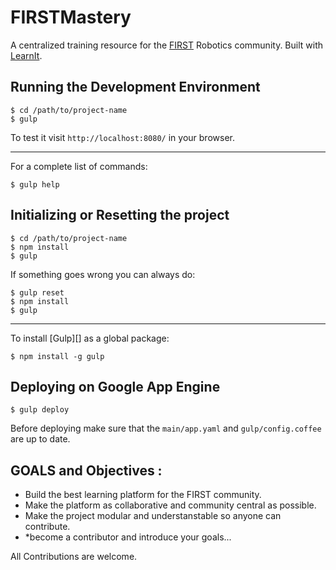 FIRSTMastery
============

A centralized training resource for the [FIRST](http://www.usfirst.org/) Robotics community.
Built with [LearnIt](https://github.com/wilfriedE/LearnIt).

Running the Development Environment
-----------------------------------

    $ cd /path/to/project-name
    $ gulp

To test it visit `http://localhost:8080/` in your browser.

- - - - - - - - - - - - - - - - - - - - - - - - - - - - - - - - - - - - - - - -

For a complete list of commands:

    $ gulp help


Initializing or Resetting the project
------------------------------------

    $ cd /path/to/project-name
    $ npm install
    $ gulp

If something goes wrong you can always do:

    $ gulp reset
    $ npm install
    $ gulp

- - - - - - - - - - - - - - - - - - - - - - - - - - - - - - - - - - - - - - - -

To install [Gulp][] as a global package:

    $ npm install -g gulp

Deploying on Google App Engine
------------------------------

    $ gulp deploy

Before deploying make sure that the `main/app.yaml` and `gulp/config.coffee`
are up to date.

GOALS and Objectives :
---------------------
- Build the best learning platform for the FIRST community.
- Make the platform as collaborative and community central as possible.
- Make the project modular and understanstable so anyone can contribute.
- *become a contributor and introduce your goals...

All Contributions are welcome. 